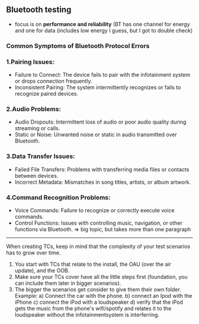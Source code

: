 ## Bluetooth testing

* focus is on **performance and reliability** (BT has one channel for energy and one for data (includes low energy I guess, but I got to double check)

### Common Symptoms of Bluetooth Protocol Errors 

### 1.Pairing Issues:

* Failure to Connect: The device fails to pair with the infotainment system or drops connection frequently.
* Inconsistent Pairing: The system intermittently recognizes or fails to recognize paired devices.

### 2.Audio Problems:

* Audio Dropouts: Intermittent loss of audio or poor audio quality during streaming or calls.
* Static or Noise: Unwanted noise or static in audio transmitted over Bluetooth.

### 3.Data Transfer Issues:

* Failed File Transfers: Problems with transferring media files or contacts between devices.
* Incorrect Metadata: Mismatches in song titles, artists, or album artwork.

### 4.Command Recognition Problems:

* Voice Commands: Failure to recognize or correctly execute voice commands.
* Control Functions: Issues with controlling music, navigation, or other functions via Bluetooth. => big topic, but takes more than one paragraph

---

When creating TCs, keep in mind that the complexity of your test scenarios has to grow over time.
1. You start with TCs that relate to the install, the OAU (over the air update), and the OOB.
2. Make sure your TCs cover have all the little steps first (foundation, you can include them later in bigger scenarios).
3. The bigger the scenarios get consider to give them their own folder. Example:
a) Connect the car with the phone.
b) connect an Ipod with the iPhone
c) connect the iPod with a loudspeaker
d) verify that the iPod gets the music from the phone's wifi/spotify and relates it to the loudspeaker without the infotainmentsystem is interferring.
